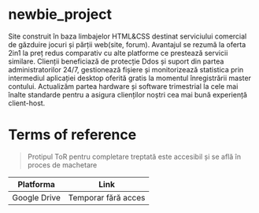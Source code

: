 # newbie_project
Site construit în baza limbajelor HTML&CSS destinat serviciului comercial de găzduire jocuri și părții web(site, forum). Avantajul se rezumă la oferta 2in1 la preț redus comparativ cu alte platforme ce prestează servicii similare. Clienții beneficiază de protecție Ddos și suport din partea administratorilor 24/7, gestionează fișiere și monitorizează statistica prin intermediul aplicației desktop oferită gratis la momentul înregistrării master contului. Actualizăm partea hardware și software trimestrial la cele mai înalte standarde pentru a asigura clienților noștri cea mai bună experiență client-host.

# Terms of reference
> Protipul ToR pentru completare treptată 
> este accesibil și se află în proces de machetare

| Platforma | Link |
| ------ | ------ |
| Google Drive | Temporar fără acces |
